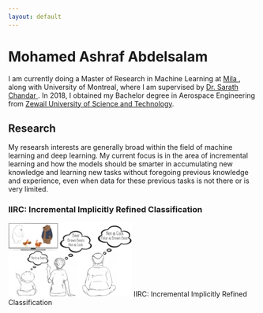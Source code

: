 ```yaml
---
layout: default
---
```


# Mohamed Ashraf Abdelsalam

I am currently doing a Master of Research in Machine Learning at 
<a href="mila.quebec/en/"> Mila </a>, along with University of Montreal, where I am supervised by <a href="http://sarathchandar.in/">Dr. Sarath Chandar </a>. In 2018, I obtained my Bachelor degree in Aerospace Engineering from <a href="https://zewailcity.edu.eg/">Zewail University of Science and Technology</a>.

## Research
My researsh interests are generally broad within the field of machine learning and deep learning. My current focus is in the area of incremental learning and how the models should be smarter in accumulating new knowledge and learning new tasks without foregoing previous knowledge and experience, even when data for these previous tasks is not there or is very limited. 


### IIRC: Incremental Implicitly Refined Classification
<img src="./images/summary.png" alt="" width="250" height="150" id="ri"/> IIRC: Incremental Implicitly Refined Classification

